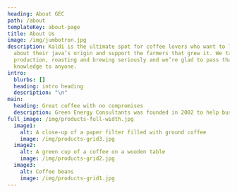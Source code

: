 ```yaml
---
heading: About GEC
path: /about
templateKey: about-page
title: About Us
image: /img/jumbotron.jpg
description: Kaldi is the ultimate spot for coffee lovers who want to learn
  about their java’s origin and support the farmers that grew it. We take coffee
  production, roasting and brewing seriously and we’re glad to pass that
  knowledge to anyone.
intro:
  blurbs: []
  heading: intro heading
  description: "\n"
main:
  heading: Great coffee with no compromises
  description: Green Energy Consultants was founded in 2002 to help businesses like yours keep up with and take advantage of the ever-changing energy landscape. Green Energy Consultants' mission is to provide our customers with an apples to apples comparison of electricity options available as well assist in the development of an energy strategy customized to the needs and unique environment of their company. Green Energy Consultants will provide Demand Side Management products and services designed to reduce kw, therm/btu demand, and consumption at each customer load center. In addition, Green Energy Consultants looks for ways to reduce carbon emissions and decrease greenhouse gases, all while saving our customers money. The GEMS software solution is the most innovative energy specific software solution on the market today. Goals Green Energy Consultants wants to provide businesses of all sizes a voice of reason in energy budgeting as well as help develop an energy strategy tailored for that particular business. We also want to help maximize our customers efficiency through the use of our GEMS software solution. The most comprehensive energy reporting and efficiency tool on the market today. Capabilities. Green Energy Consultants has the ability to procure both retail electricity and natural gas from several of the largest and most recognized Retail Energy Providers in America. We will provide you with an apples to apples (Non Biased) comparison of energy products from several of the largest and most reputable REPS (Retail Energy Providers) in the Country. This will insure your company true savings. Green Energy Consultants will shop rates from recommended energy providers in areas where deregulation allows this. In areas where states have not deregulated yet, Green Energy Consultants can provide Utility Tariff consulting, rate analysis, or take advantage of Demand Response programs and other traditional interruptible rate programs. Also, new state mandated RPS standards can help a customer produce savings thru energy reduction as part of a comprehensive strategic energy plan. Green Energy Consultants is capable of providing a thorough, customer focused, energy needs analysis and a detailed competitive energy cost analysis on a customer by customer and facility to facility basis.  Green Energy Consultants also provides Demand Side Management products and services designed to reduce kw and therm/btu demand and consumption at each customer load center, reduce carbon emissions and decrease greenhouse gases, all while saving our customers money.
full_image: /img/products-full-width.jpg
  image1:
    alt: A close-up of a paper filter filled with ground coffee
    image: /img/products-grid3.jpg
  image2:
    alt: A green cup of a coffee on a wooden table
    image: /img/products-grid2.jpg
  image3:
    alt: Coffee beans
    image: /img/products-grid1.jpg
---
```

